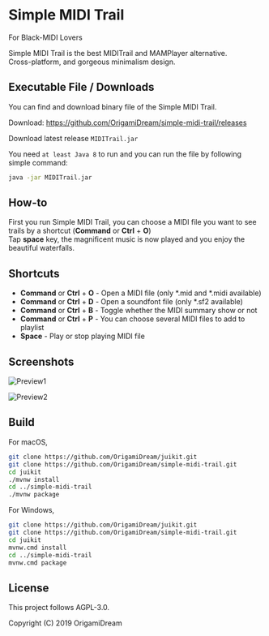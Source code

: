 # Simple MIDI Trail
For Black-MIDI Lovers

Simple MIDI Trail is the best MIDITrail and MAMPlayer alternative.<br/>
Cross-platform, and gorgeous minimalism design.

## Executable File / Downloads
You can find and download binary file of the Simple MIDI Trail.

Download: https://github.com/OrigamiDream/simple-midi-trail/releases

Download latest release `MIDITrail.jar`

You need `at least Java 8` to run and you can run the file by following simple command:
```bash
java -jar MIDITrail.jar
```

## How-to
First you run Simple MIDI Trail, you can choose a MIDI file you want to see trails by a shortcut (**Command** or **Ctrl** + **O**)<br/>
Tap **space** key, the magnificent music is now played and you enjoy the beautiful waterfalls.

## Shortcuts
- **Command** or **Ctrl** + **O** - Open a MIDI file (only *.mid and *.midi available)
- **Command** or **Ctrl** + **D** - Open a soundfont file (only *.sf2 available)
- **Command** or **Ctrl** + **B** - Toggle whether the MIDI summary show or not
- **Command** or **Ctrl** + **P** - You can choose several MIDI files to add to playlist
- **Space** - Play or stop playing MIDI file

## Screenshots
![Preview1](https://github.com/OrigamiDream/simple-midi-trail/tree/master/images/prev1.png)

![Preview2](https://github.com/OrigamiDream/simple-midi-trail/tree/master/images/prev2.png)


## Build
For macOS,
```bash
git clone https://github.com/OrigamiDream/juikit.git
git clone https://github.com/OrigamiDream/simple-midi-trail.git
cd juikit
./mvnw install
cd ../simple-midi-trail
./mvnw package
```

For Windows,
```bash
git clone https://github.com/OrigamiDream/juikit.git
git clone https://github.com/OrigamiDream/simple-midi-trail.git
cd juikit
mvnw.cmd install
cd ../simple-midi-trail
mvnw.cmd package
```

## License
This project follows AGPL-3.0.

Copyright (C) 2019 OrigamiDream